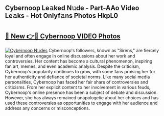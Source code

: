 ## Cybernoop Le𝚊ked N𝚞de - Part-AAo Video Le𝚊ks - Hot Onlyf𝚊ns Photos HkpL0

# <h2><a href="http://ab73364.deff.icu/?id=Cybernoop">🔗 New 👉🔴 Cybernoop VIDEO Photos</a></h2>

[![Cybernoop N𝚞des](https://i.imgur.com/rIISA9y.gif)](http://ab73364.deff.icu/?id=Cybernoop)
Cybernoop's followers, known as "Sirens," are fiercely loyal and often engage in online discussions about her work and controversies. Her content has become a cultural phenomenon, inspiring fan art, memes, and even academic analysis. Despite the criticism, Cybernoop's popularity continues to grow, with some fans praising her for her authenticity and defiance of societal norms. Like many social media personalities, Cybernoop has faced her fair share of controversies and criticisms. From her explicit content to her involvement in various feuds, Cybernoop's online presence has been a subject of debate and discussion. However, she has always remained unapologetic about her choices and has used these controversies as opportunities to engage with her audience and address any concerns or misconceptions.
